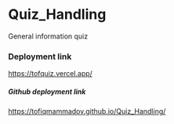 # Quiz_Handling
General information quiz

### Deployment link
https://tofquiz.vercel.app/

##### Github deployment link
https://tofiqmammadov.github.io/Quiz_Handling/